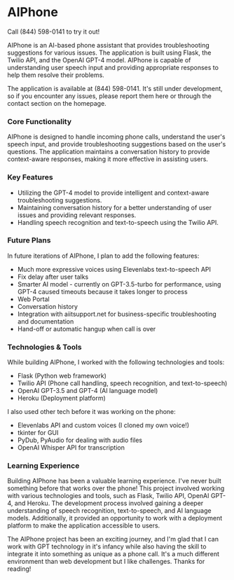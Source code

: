 # AIPhone

Call (844) 598-0141 to try it out!

AIPhone is an AI-based phone assistant that provides troubleshooting suggestions for various issues. The application is built using Flask, the Twilio API, and the OpenAI GPT-4 model. AIPhone is capable of understanding user speech input and providing appropriate responses to help them resolve their problems.

The application is available at (844) 598-0141. It's still under development, so if you encounter any issues, please report them here or through the contact section on the homepage.

### Core Functionality
AIPhone is designed to handle incoming phone calls, understand the user's speech input, and provide troubleshooting suggestions based on the user's questions. The application maintains a conversation history to provide context-aware responses, making it more effective in assisting users.

### Key Features

- Utilizing the GPT-4 model to provide intelligent and context-aware troubleshooting suggestions.
- Maintaining conversation history for a better understanding of user issues and providing relevant responses.
- Handling speech recognition and text-to-speech using the Twilio API.

### Future Plans
In future iterations of AIPhone, I plan to add the following features:

- Much more expressive voices using Elevenlabs text-to-speech API
- Fix delay after user talks
- Smarter AI model - currently on GPT-3.5-turbo for performance, using GPT-4 caused timeouts because it takes longer to process
- Web Portal
- Conversation history
- Integration with aiitsupport.net for business-specific troubleshooting and documentation
- Hand-off or automatic hangup when call is over


### Technologies & Tools
While building AIPhone, I worked with the following technologies and tools:

- Flask (Python web framework)
- Twilio API (Phone call handling, speech recognition, and text-to-speech)
- OpenAI GPT-3.5 and GPT-4 (AI language model)
- Heroku (Deployment platform)

I also used other tech before it was working on the phone:
- Elevenlabs API and custom voices (I cloned my own voice!)
- tkinter for GUI
- PyDub, PyAudio for dealing with audio files
- OpenAI Whisper API for transcription

### Learning Experience
Building AIPhone has been a valuable learning experience. I've never built something before that works over the phone! This project involved working with various technologies and tools, such as Flask, Twilio API, OpenAI GPT-4, and Heroku. The development process involved gaining a deeper understanding of speech recognition, text-to-speech, and AI language models. Additionally, it provided an opportunity to work with a deployment platform to make the application accessible to users.

The AIPhone project has been an exciting journey, and I'm glad that I can work with GPT technology in it's infancy while also having the skill to integrate it into something as unique as a phone call. It's a much different environment than web development but I like challenges. Thanks for reading!
